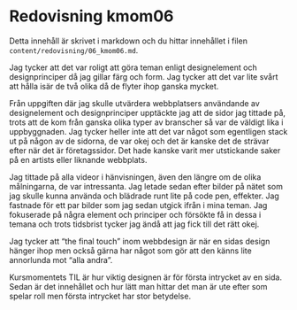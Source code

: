 ---
---
Redovisning kmom06
=========================

Detta innehåll är skrivet i markdown och du hittar innehållet i filen `content/redovisning/06_kmom06.md`.

Jag tycker att det var roligt att göra teman enligt designelement och designprinciper då jag gillar färg och form. Jag tycker att det var lite svårt att hålla isär de två olika då de flyter ihop ganska mycket.

Från uppgiften där jag skulle utvärdera webbplatsers användande av designelement och designprinciper upptäckte jag att de sidor jag tittade på, trots att de kom från ganska olika typer av branscher så var de väldigt lika i uppbyggnaden. Jag tycker heller inte att det var något som egentligen stack ut på någon av de sidorna, de var okej och det är kanske det de strävar efter när det är företagssidor. Det hade kanske varit mer utstickande saker på en artists eller liknande webbplats.

Jag tittade på alla videor i hänvisningen, även den längre om de olika målningarna, de var intressanta. Jag letade sedan efter bilder på nätet som jag skulle kunna använda och blädrade runt lite på code pen, effekter. Jag fastnade för ett par bilder som jag sedan utgick ifrån i mina teman. Jag fokuserade på några element och principer och försökte få in dessa i temana och trots tidsbrist tycker jag ändå att jag fick till det rätt okej.

Jag tycker att &ldquo;the final touch&rdquo; inom webbdesign är när en sidas design hänger ihop men också gärna har något som gör att den känns lite annorlunda mot &ldquo;alla andra&rdquo;.

Kursmomentets TIL är hur viktig designen är för första intrycket av en sida. Sedan är det innehållet och hur lätt man hittar det man är ute efter som spelar roll men första intrycket har stor betydelse.
